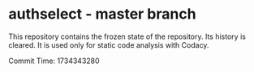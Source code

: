 # authselect - master branch

This repository contains the frozen state of the repository.
Its history is cleared. It is used only for static code
analysis with Codacy.

Commit Time: 1734343280
